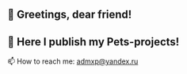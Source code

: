 ## 👋 Greetings, dear friend!  
## 🔭 Here I publish my Pets-projects! 
📫 How to reach me: admxp@yandex.ru

<!--
**LeoRodX/LeoRodX** is a ✨ _special_ ✨ repository because its `README.md` (this file) appears on your GitHub profile.

Here are some ideas to get you started:

- 🔭 I’m currently working on ...
- 🌱 I’m currently learning ...
- 👯 I’m looking to collaborate on ...
- 🤔 I’m looking for help with ...
- 💬 Ask me about ...
- 📫 How to reach me: ...
- 😄 Pronouns: ...
- ⚡ Fun fact: ...
-->
